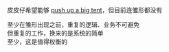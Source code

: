 皮皮仔希望能够 [push up a big tent](https://rubyonrails.org/doctrine#big-tent)，但目前连雏形都没有  

至少在雏形出现之前，重复的逻辑、业务不可避免  
但重复的工作，换来的是系统的简单  
至少，这是值得权衡的
